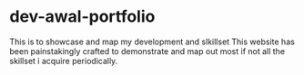 # dev-awal-portfolio
This is to showcase  and map my development and slkillset
This website has been painstakingly crafted to demonstrate and map out most if not all the skillset i acquire periodically.
